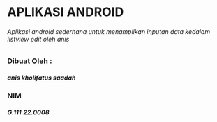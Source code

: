 # APLIKASI ANDROID
###### Aplikasi android sederhana untuk menampilkan inputan data kedalam listview edit oleh anis

### Dibuat Oleh :
##### anis kholifatus saadah
### NIM
##### G.111.22.0008